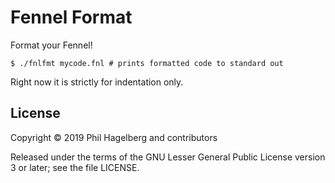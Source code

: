 # Fennel Format

Format your Fennel!

    $ ./fnlfmt mycode.fnl # prints formatted code to standard out

Right now it is strictly for indentation only.

## License

Copyright © 2019 Phil Hagelberg and contributors

Released under the terms of the GNU Lesser General Public License
version 3 or later; see the file LICENSE.

